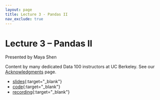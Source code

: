 ```yaml
---
layout: page
title: Lecture 3 - Pandas II
nav_exclude: true
---
```


# Lecture 3 – Pandas II

Presented by Maya Shen

Content by many dedicated Data 100 instructors at UC Berkeley. See our [Acknowledgments](../../acks) page.

- [slides](https://docs.google.com/presentation/d/1gQpdUPRyJlFgzQWTbuksgEz1UT2F7Y2SSriJpe5wUB4/edit?usp=sharing){:target="_blank"}
- [code](https://data100.datahub.berkeley.edu/hub/user-redirect/git-pull?repo=https%3A%2F%2Fgithub.com%2FDS-100%2Fsu24-materials&urlpath=lab%2Ftree%2Fsu24-materials%2Flecture%2Flec03%2Flec03-su24.ipynb&branch=main){:target="_blank"}
- [recording](https://bcourses.berkeley.edu/courses/1535115/external_tools/90481){:target="_blank"}
